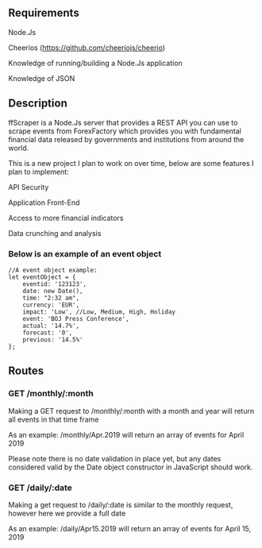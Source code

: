 ## Requirements
Node.Js


Cheerios (https://github.com/cheeriojs/cheerio)


Knowledge of running/building a Node.Js application

Knowledge of JSON
## Description
ffScraper is a Node.Js server that provides a REST API you can use to scrape events from ForexFactory which provides you 
with fundamental financial data released by governments and institutions from around the world.

This is a new project I plan to work on over time, below are some features I plan to implement:

API Security

Application Front-End

Access to more financial indicators

Data crunching and analysis
### Below is an example of an event object
```
//A event object example:
let eventObject = {
    eventid: '123123',
    date: new Date(),
    time: "2:32 am",
    currency: 'EUR',
    impact: 'Low', //Low, Medium, High, Holiday
    event: 'BOJ Press Conference',
    actual: '14.7%',
    forecast: '0',
    previous: '14.5%'
};
```

## Routes
### GET /monthly/:month
Making a GET request to /monthly/:month with a month and year will return all events in that time frame


As an example: /monthly/Apr.2019 will return an array of events for April 2019


Please note there is no date validation in place yet, but any dates considered valid by the Date object constructor in JavaScript should work.


### GET /daily/:date
Making a get request to /daily/:date is similar to the monthly request, however here we provide a full date


As an example: /daily/Apr15.2019 will return an array of events for April 15, 2019


